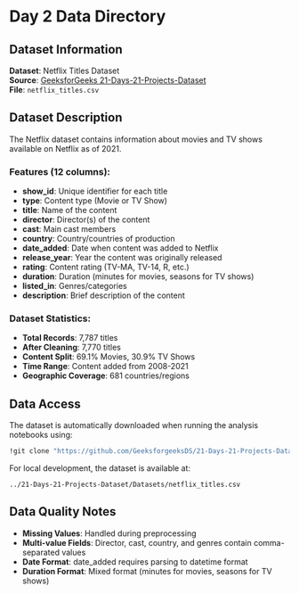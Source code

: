 # Day 2 Data Directory

## Dataset Information

**Dataset**: Netflix Titles Dataset  
**Source**: [GeeksforGeeks 21-Days-21-Projects-Dataset](https://github.com/GeeksforgeeksDS/21-Days-21-Projects-Dataset)  
**File**: `netflix_titles.csv`

## Dataset Description

The Netflix dataset contains information about movies and TV shows available on Netflix as of 2021.

### Features (12 columns):
- **show_id**: Unique identifier for each title
- **type**: Content type (Movie or TV Show)
- **title**: Name of the content
- **director**: Director(s) of the content
- **cast**: Main cast members
- **country**: Country/countries of production
- **date_added**: Date when content was added to Netflix
- **release_year**: Year the content was originally released
- **rating**: Content rating (TV-MA, TV-14, R, etc.)
- **duration**: Duration (minutes for movies, seasons for TV shows)
- **listed_in**: Genres/categories
- **description**: Brief description of the content

### Dataset Statistics:
- **Total Records**: 7,787 titles
- **After Cleaning**: 7,770 titles
- **Content Split**: 69.1% Movies, 30.9% TV Shows
- **Time Range**: Content added from 2008-2021
- **Geographic Coverage**: 681 countries/regions

## Data Access

The dataset is automatically downloaded when running the analysis notebooks using:
```bash
!git clone "https://github.com/GeeksforgeeksDS/21-Days-21-Projects-Dataset"
```

For local development, the dataset is available at:
```
../21-Days-21-Projects-Dataset/Datasets/netflix_titles.csv
```

## Data Quality Notes

- **Missing Values**: Handled during preprocessing
- **Multi-value Fields**: Director, cast, country, and genres contain comma-separated values
- **Date Format**: date_added requires parsing to datetime format
- **Duration Format**: Mixed format (minutes for movies, seasons for TV shows)
